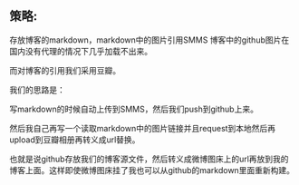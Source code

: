 ## 策略:

存放博客的markdown，markdown中的图片引用SMMS
博客中的github图片在国内没有代理的情况下几乎加载不出来。  

而对博客的引用我们采用豆瓣。  

我们的思路是：  

写markdown的时候自动上传到SMMS，然后我们push到github上来。  

然后我自己再写一个读取markdown中的图片链接并且request到本地然后再upload到豆瓣相册再转义成url替换。  

也就是说github存放我们的博客源文件，然后转义成微博图床上的url再放到我的博客上面。这样即使微博图床挂了我也可以从github的markdown里面重新构建。  